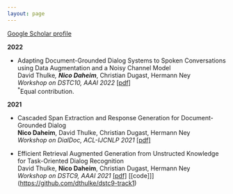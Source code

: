 ```yaml
---
layout: page
---
```


[Google Scholar
profile](https://scholar.google.com/citations?user=n6wJfqUAAAAJ&hl=en&oi=ao)

**2022**
- Adapting Document-Grounded Dialog Systems to Spoken Conversations using Data Augmentation and a Noisy Channel Model <br/>
  David Thulke<sup>*</sup>, **Nico Daheim**<sup>*</sup>, Christian Dugast, Hermann Ney <br/>
  _Workshop on DSTC10, AAAI 2022_ [[pdf]](https://arxiv.org/pdf/2112.08844.pdf) <br/>
  <sup>*</sup>Equal contribution.

**2021**

- Cascaded Span Extraction and Response Generation for Document-Grounded Dialog <br/>
  **Nico Daheim**, David Thulke, Christian Dugast, Hermann Ney <br/>
  _Workshop on DialDoc, ACL-IJCNLP 2021_ [[pdf]](https://arxiv.org/pdf/2106.07275.pdf)

- Efficient Retrieval Augmented Generation from Unstructed Knowledge for Task-Oriented Dialog
  Recognition <br/>
  David Thulke, **Nico Daheim**, Christian Dugast, Hermann Ney <br/>
  _Workshop on DSTC9, AAAI 2021_ [[pdf]](https://arxiv.org/pdf/2102.04643.pdf) [[code]]](https://github.com/dthulke/dstc9-track1)
